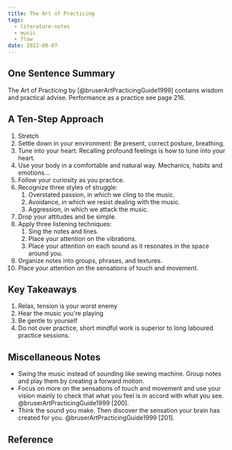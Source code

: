 ```yaml
---
title: The Art of Practicing
tags:
  - literature-notes
  - music
  - flow
date: 2022-08-07
---
```


## One Sentence Summary

The Art of Practicing by [@bruserArtPracticingGuide1999] contains wisdom and practical advise. Performance as a practice see page 216.

## A Ten-Step Approach

1. Stretch
2. Settle down in your environment: Be present, correct posture, breathing.
3. Tune into your heart: Recalling profound feelings is how to tune into your heart.
4. Use your body in a comfortable and natural way. Mechanics, habits and emotions…
5. Follow your curiosity as you practice.
6. Recognize three styles of struggle:
    1. Overstated passion, in which we cling to the music.
    2. Avoidance, in which we resist dealing with the music.
    3. Aggression, in which we attack the music.
7. Drop your attitudes and be simple.
8. Apply three listening techniques:
    1. Sing the notes and lines.
    2. Place your attention on the vibrations.
    3. Place your attention on each sound as it resonates in the space around you.
9. Organize notes into groups, phrases, and textures.
10. Place your attention on the sensations of touch and movement.

## Key Takeaways

1. Relax, tension is your worst enemy
2. Hear the music you're playing
3. Be gentle to yourself
4. Do not over practice, short mindful work is superior to long laboured practice sessions.

## Miscellaneous Notes

- Swing the music instead of sounding like sewing machine. Group notes and play them by creating a forward motion.
- Focus on more on the sensations of touch and movement and use your vision mainly to check that what you feel is in accord with what you see. @bruserArtPracticingGuide1999 [200].
- Think the sound you make. Then discover the sensation your brain has created for you. @bruserArtPracticingGuide1999 [201].

## Reference
